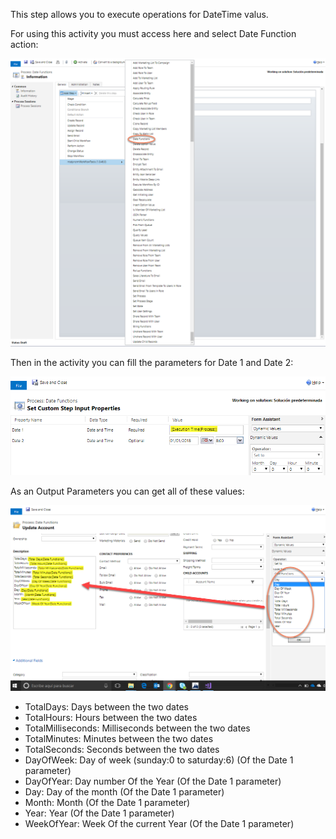 This step allows you to execute operations for DateTime valus.

For using this activity you must access here and select Date Function action:

![](DateFunctions1.png)

Then in the activity you can fill the parameters for Date 1 and Date 2:

![](DateFunctions2.png)

As an Output Parameters you can get all of these values:

![](DateFunctions3.png)

* TotalDays: Days between the two dates
* TotalHours: Hours between the two dates
* TotalMilliseconds: Milliseconds between the two dates
* TotalMinutes: Minutes between the two dates
* TotalSeconds: Seconds between the two dates
* DayOfWeek:  Day of week (sunday:0 to saturday:6) (Of the Date 1 parameter)
* DayOfYear: Day number Of the Year (Of the Date 1 parameter)
* Day: Day of the month (Of the Date 1 parameter)
* Month: Month (Of the Date 1 parameter)
* Year: Year (Of the Date 1 parameter)
* WeekOfYear: Week Of the current Year (Of the Date 1 parameter)
 
